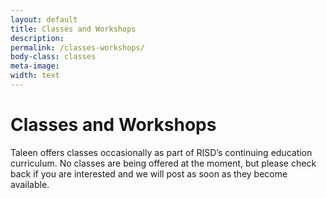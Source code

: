 ```yaml
---
layout: default
title: Classes and Workshops
description: 
permalink: /classes-workshops/
body-class: classes
meta-image:
width: text
---
```


# Classes and Workshops

Taleen offers classes occasionally as part of RISD’s continuing education curriculum. No classes are being offered at the moment, but please check back if you are interested and we will post as soon as they become available.
